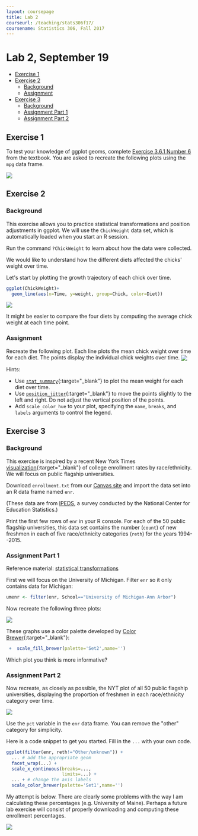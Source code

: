 ```yaml
---
layout: coursepage
title: Lab 2
courseurl: /teaching/stats306f17/
coursename: Statistics 306, Fall 2017
---
```


# Lab 2, September 19

-   [Exercise 1](#exercise-1)
-   [Exercise 2](#exercise-2)
    -   [Background](#background)
    -   [Assignment](#assignment)
-   [Exercise 3](#exercise-3)
    -   [Background](#background-1)
    -   [Assignment Part 1](#assignment-part-1)
    -   [Assignment Part 2](#assignment-part-2)


## Exercise 1

To test your knowledge of ggplot geoms, complete <a href="http://r4ds.had.co.nz/data-visualisation.html#exercises-3" target="_blank">Exercise 3.6.1 Number 6</a> from the textbook. You are asked to recreate the following plots using the `mpg` data frame.

<img src = "warmup-1.png">

## Exercise 2

### Background

This exercise allows you to practice statistical transformations and position adjustments in ggplot. We will use the `ChickWeight` data set, which is automatically loaded when you start an R session.

Run the command `?ChickWeight` to learn about how the data were collected.

We would like to understand how the different diets affected the chicks' weight over time.

Let's start by plotting the growth trajectory of each chick over time.

``` r
ggplot(ChickWeight)+
  geom_line(aes(x=Time, y=weight, group=Chick, color=Diet))
```

<img src="chick1-1.png" align="center">

It might be easier to compare the four diets by computing the average chick weight at each time point.

### Assignment

Recreate the following plot. Each line plots the mean chick weight over time for each diet. The points display the individual chick weights over time.
<img src="chick2-1.png" align="center">

Hints:
-   Use [`stat_summary`](http://ggplot2.tidyverse.org/reference/stat_summary.html){:target="_blank"} to plot the mean weight for each diet over time.
-   Use [`position_jitter`](http://ggplot2.tidyverse.org/reference/position_jitter.html){:target="_blank"} to move the points slightly to the left and right. Do not adjust the vertical position of the points.
-   Add `scale_color_hue` to your plot, specifying the `name`, `breaks`, and `labels` arguments to control the legend.

## Exercise 3

### Background

This exercise is inspired by a recent New York Times [visualization](https://www.nytimes.com/interactive/2017/08/24/us/affirmative-action.html?mcubz=1){:target="_blank"} of college enrollment rates by race/ethnicity. We will focus on public flagship universities.

Download `enrollment.txt` from our <a href="https://umich.instructure.com/courses/181629/files" target="_blank">Canvas site</a> and import the data set into an R data frame named `enr`.

(These data are from <a href="https://nces.ed.gov/ipeds/Home/UseTheData" target="_blank">IPEDS</a>, a survey conducted by the National Center for Education Statistics.)

Print the first few rows of `enr` in your R console. For each of the 50 public flagship universities, this data set contains the number (`count`) of new freshmen in each of five race/ethnicity categories (`reth`) for the years 1994--2015.

### Assignment Part 1

Reference material: <a href="http://r4ds.had.co.nz/data-visualisation.html#statistical-transformations" target="_blank">statistical transformations</a>

First we will focus on the University of Michigan. Filter `enr` so it only contains data for Michigan:

``` r
umenr <- filter(enr, School=="University of Michigan-Ann Arbor")
```

Now recreate the following three plots:

<img src="lab2ex2pt1-1.png" align="center">

These graphs use a color palette developed by [Color Brewer](http://colorbrewer2.org/){:target="_blank"}:
```r 
 +  scale_fill_brewer(palette='Set2',name='')
```

Which plot you think is more informative?

### Assignment Part 2

Now recreate, as closely as possible, the NYT plot of all 50 public flagship universities, displaying the proportion of freshmen in each race/ethnicity category over time. 

![](nyt_snippet.png)

Use the `pct` variable in the `enr` data frame. You can remove the "other" category for simplicity.

Here is a code snippet to get you started. Fill in the `...` with your own code.

``` r
ggplot(filter(enr, reth!="Other/unknown")) +
  ... # add the appropriate geom
  facet_wrap(...) + 
  scale_x_continuous(breaks=...,
                     limits=...) + 
  ... + # change the axis labels 
  scale_color_brewer(palette='Set1',name='')
```

My attempt is below. There are clearly some problems with the way I am calculating these percentages (e.g. University of Maine). Perhaps a future lab exercise will consist of properly downloading and computing these enrollment percentages.

<img src="enrplot_all-1.png" align="center">